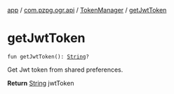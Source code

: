 [app](../../index.md) / [com.pzpg.ogr.api](../index.md) / [TokenManager](index.md) / [getJwtToken](./get-jwt-token.md)

# getJwtToken

`fun getJwtToken(): `[`String`](https://kotlinlang.org/api/latest/jvm/stdlib/kotlin/-string/index.html)`?`

Get Jwt token from shared preferences.

**Return**
[String](https://kotlinlang.org/api/latest/jvm/stdlib/kotlin/-string/index.html) jwtToken

